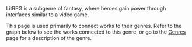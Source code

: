 LitRPG is a subgenre of fantasy, where heroes gain power through interfaces similar to a video game.

This page is used primarily to connect works to their genres. Refer to the graph below to see the works connected to this genre, or go to the [Genres](Genres.md) page for a description of the genre.
